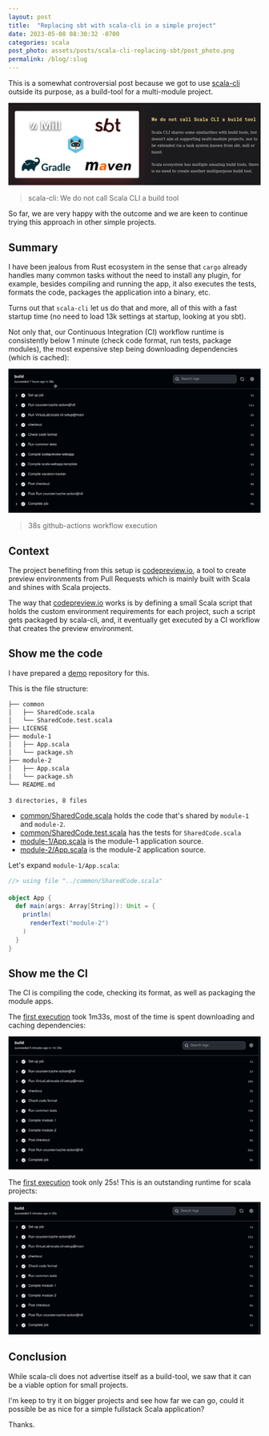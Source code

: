```yaml
---
layout: post
title:  "Replacing sbt with scala-cli in a simple project"
date: 2023-05-08 08:30:32 -0700
categories: scala
post_photo: assets/posts/scala-cli-replacing-sbt/post_photo.png
permalink: /blog/:slug
---
```



This is a somewhat controversial post because we got to use [scala-cli](https://scala-cli.virtuslab.org) outside its purpose, as a build-tool for a multi-module project.

![scala-cli-is-not-a-build-tool](/assets/posts/scala-cli-replacing-sbt/scala-cli-is-not-a-build-tool.png)

> scala-cli: We do not call Scala CLI a build tool

So far, we are very happy with the outcome and we are keen to continue trying this approach in other simple projects.

## Summary

I have been jealous from Rust ecosystem in the sense that `cargo` already handles many common tasks without the need to install any plugin, for example, besides compiling and running the app, it also executes the tests, formats the code, packages the application into a binary, etc.

Turns out that `scala-cli` let us do that and more, all of this with a fast startup time (no need to load 13k settings at startup, looking at you sbt).

Not only that, our Continuous Integration (CI) workflow runtime is consistently below 1 minute (check code format, run tests, package modules), the most expensive step being downloading dependencies (which is cached):

![github-actions-runtime](/assets/posts/scala-cli-replacing-sbt/ci-runtime.png)

> 38s github-actions workflow execution

## Context

The project benefiting from this setup is [codepreview.io](https://codepreview.io), a tool to create preview environments from Pull Requests which is mainly built with Scala and shines with Scala projects.

The way that [codepreview.io](https://codepreview.io) works is by defining a small Scala script that holds the custom environment requirements for each project, such a script gets packaged by scala-cli, and, it eventually get executed by a CI workflow that creates the preview environment.

## Show me the code

I have prepared a [demo](https://github.com/wiringbits/scala-cli-multi-module-demo) repository for this.

This is the file structure:

```shell
├── common
│   ├── SharedCode.scala
│   └── SharedCode.test.scala
├── LICENSE
├── module-1
│   ├── App.scala
│   └── package.sh
├── module-2
│   ├── App.scala
│   └── package.sh
└── README.md

3 directories, 8 files
```

- [common/SharedCode.scala](https://github.com/wiringbits/scala-cli-multi-module-demo/blob/main/common/SharedCode.scala) holds the code that's shared by `module-1` and `module-2`.
- [common/SharedCode.test.scala](https://github.com/wiringbits/scala-cli-multi-module-demo/blob/main/common/SharedCode.test.scala) has the tests for `SharedCode.scala`
- [module-1/App.scala](https://github.com/wiringbits/scala-cli-multi-module-demo/blob/main/module-1/App.scala) is the module-1 application source.
- [module-2/App.scala](https://github.com/wiringbits/scala-cli-multi-module-demo/blob/main/module-2/App.scala) is the module-2 application source.

Let's expand `module-1/App.scala`:

```scala
//> using file "../common/SharedCode.scala"

object App {
  def main(args: Array[String]): Unit = {
    println(
      renderText("module-2")
    )
  }
}
```

## Show me the CI

The CI is compiling the code, checking its format, as well as packaging the module apps.

The [first execution](https://github.com/wiringbits/scala-cli-multi-module-demo/actions/runs/4916752733/jobs/8780920466) took 1m33s, most of the time is spent downloading and caching dependencies:

![ci-demo-execution-1](/assets/posts/scala-cli-replacing-sbt/ci-demo-execution-1.png)


The [first execution](https://github.com/wiringbits/scala-cli-multi-module-demo/actions/runs/4916771498/jobs/8780964617) took only 25s! This is an outstanding runtime for scala projects:

![ci-demo-execution-2](/assets/posts/scala-cli-replacing-sbt/ci-demo-execution-2.png)


## Conclusion

While scala-cli does not advertise itself as a build-tool, we saw that it can be a viable option for small projects.

I'm keep to try it on bigger projects and see how far we can go, could it possible be as nice for a simple fullstack Scala application?

Thanks.
